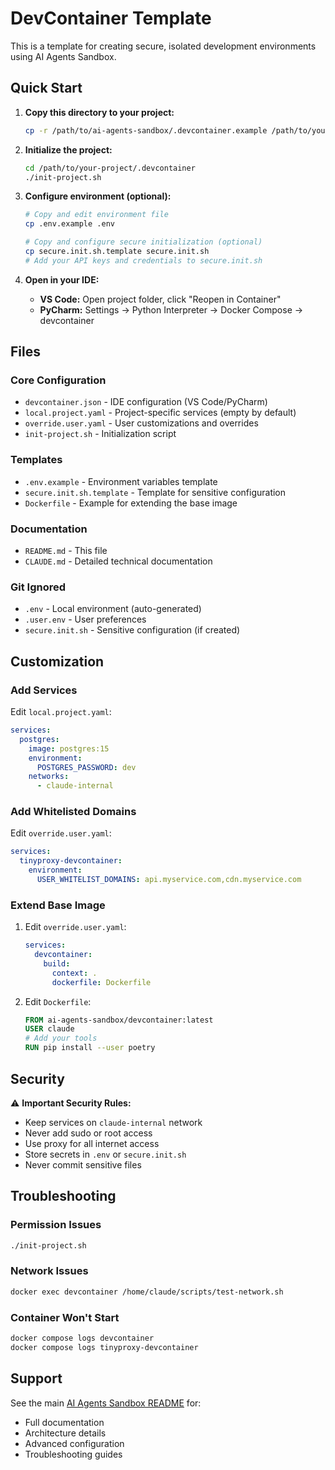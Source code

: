 # DevContainer Template

This is a template for creating secure, isolated development environments using AI Agents Sandbox.

## Quick Start

1. **Copy this directory to your project:**
   ```bash
   cp -r /path/to/ai-agents-sandbox/.devcontainer.example /path/to/your-project/.devcontainer
   ```

2. **Initialize the project:**
   ```bash
   cd /path/to/your-project/.devcontainer
   ./init-project.sh
   ```

3. **Configure environment (optional):**
   ```bash
   # Copy and edit environment file
   cp .env.example .env
   
   # Copy and configure secure initialization (optional)
   cp secure.init.sh.template secure.init.sh
   # Add your API keys and credentials to secure.init.sh
   ```

4. **Open in your IDE:**
   - **VS Code:** Open project folder, click "Reopen in Container"
   - **PyCharm:** Settings → Python Interpreter → Docker Compose → devcontainer

## Files

### Core Configuration
- `devcontainer.json` - IDE configuration (VS Code/PyCharm)
- `local.project.yaml` - Project-specific services (empty by default)
- `override.user.yaml` - User customizations and overrides
- `init-project.sh` - Initialization script

### Templates
- `.env.example` - Environment variables template
- `secure.init.sh.template` - Template for sensitive configuration
- `Dockerfile` - Example for extending the base image

### Documentation
- `README.md` - This file
- `CLAUDE.md` - Detailed technical documentation

### Git Ignored
- `.env` - Local environment (auto-generated)
- `.user.env` - User preferences
- `secure.init.sh` - Sensitive configuration (if created)

## Customization

### Add Services
Edit `local.project.yaml`:
```yaml
services:
  postgres:
    image: postgres:15
    environment:
      POSTGRES_PASSWORD: dev
    networks:
      - claude-internal
```

### Add Whitelisted Domains
Edit `override.user.yaml`:
```yaml
services:
  tinyproxy-devcontainer:
    environment:
      USER_WHITELIST_DOMAINS: api.myservice.com,cdn.myservice.com
```

### Extend Base Image
1. Edit `override.user.yaml`:
   ```yaml
   services:
     devcontainer:
       build:
         context: .
         dockerfile: Dockerfile
   ```

2. Edit `Dockerfile`:
   ```dockerfile
   FROM ai-agents-sandbox/devcontainer:latest
   USER claude
   # Add your tools
   RUN pip install --user poetry
   ```

## Security

⚠️ **Important Security Rules:**
- Keep services on `claude-internal` network
- Never add sudo or root access
- Use proxy for all internet access
- Store secrets in `.env` or `secure.init.sh`
- Never commit sensitive files

## Troubleshooting

### Permission Issues
```bash
./init-project.sh
```

### Network Issues
```bash
docker exec devcontainer /home/claude/scripts/test-network.sh
```

### Container Won't Start
```bash
docker compose logs devcontainer
docker compose logs tinyproxy-devcontainer
```

## Support

See the main [AI Agents Sandbox README](https://github.com/alexsteeel/ai-agents-sandbox) for:
- Full documentation
- Architecture details
- Advanced configuration
- Troubleshooting guides